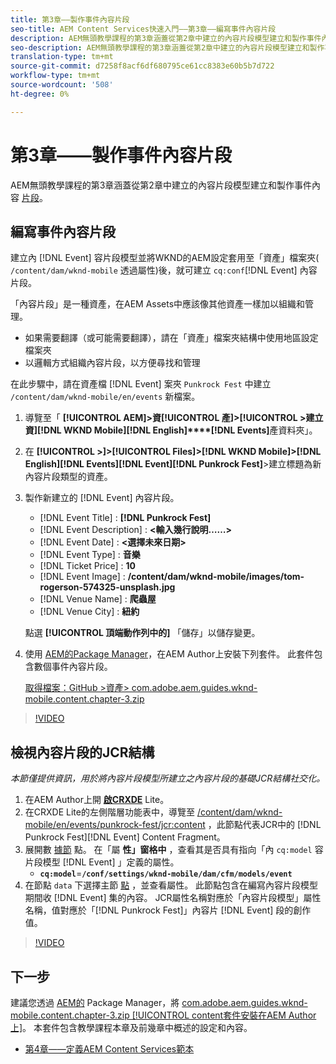```yaml
---
title: 第3章——製作事件內容片段
seo-title: AEM Content Services快速入門——第3章——編寫事件內容片段
description: AEM無頭教學課程的第3章涵蓋從第2章中建立的內容片段模型建立和製作事件內容片段。
seo-description: AEM無頭教學課程的第3章涵蓋從第2章中建立的內容片段模型建立和製作事件內容片段。
translation-type: tm+mt
source-git-commit: d7258f8acf6df680795ce61cc8383e60b5b7d722
workflow-type: tm+mt
source-wordcount: '508'
ht-degree: 0%

---
```



# 第3章——製作事件內容片段

AEM無頭教學課程的第3章涵蓋從第2章中建立的內容片段模型建立和製作事件內容 [片段](./chapter-2.md)。

## 編寫事件內容片段

建立內 [!DNL Event] 容片段模型並將WKND的AEM設定套用至「資產」檔案夾( `/content/dam/wknd-mobile` 透過屬性)後，就可建立 `cq:conf`[!DNL Event] 內容片段。

「內容片段」是一種資產，在AEM Assets中應該像其他資產一樣加以組織和管理。

* 如果需要翻譯（或可能需要翻譯），請在「資產」檔案夾結構中使用地區設定檔案夾
* 以邏輯方式組織內容片段，以方便尋找和管理

在此步驟中，請在資產檔 [!DNL Event] 案夾 `Punkrock Fest` 中建立 `/content/dam/wknd-mobile/en/events` 新檔案。

1. 導覽至「 **[!UICONTROL AEM]>資[!UICONTROL 產]>[!UICONTROL >建立資][!DNL WKND Mobile][!DNL English]****[!DNL Events]**&#x200B;產資料夾」。
1. 在 **[!UICONTROL >]>[!UICONTROL Files]>[!DNL WKND Mobile]>[!DNL English][!DNL Events]****[!DNL Event]****[!DNL Punkrock Fest]**>建立標題為新內容片段類型的資產。
1. 製作新建立的 [!DNL Event] 內容片段。

   * [!DNL Event Title] : **[!DNL Punkrock Fest]**
   * [!DNL Event Description] : **&lt;輸入幾行說明……>**
   * [!DNL Event Date] : **&lt;選擇未來日期>**
   * [!DNL Event Type] : **音樂**
   * [!DNL Ticket Price] : **10**
   * [!DNL Event Image] : **/content/dam/wknd-mobile/images/tom-rogerson-574325-unsplash.jpg**
   * [!DNL Venue Name] : **爬蟲屋**
   * [!DNL Venue City] : **紐約**

   點選 **[!UICONTROL 頂端動作列中的]** 「儲存」以儲存變更。

1. 使用 [AEM的Package Manager](http://localhost:4502/crx/packmgr/index.jsp)，在AEM Author上安裝下列套件。 此套件包含數個事件內容片段。

   [取得檔案：GitHub >資產> com.adobe.aem.guides.wknd-mobile.content.chapter-3.zip](https://github.com/adobe/aem-guides-wknd-mobile/releases/latest)

>[!VIDEO](https://video.tv.adobe.com/v/28338/?quality=12&learn=on)

## 檢視內容片段的JCR結構

*本節僅提供資訊，用於將內容片段模型所建立之內容片段的基礎JCR結構社交化。*

1. 在AEM Author上開 **[啟CRXDE](http://localhost:4502/crx/de/index.jsp)** Lite。
1. 在CRXDE Lite的左側階層功能表中，導覽至 [/content/dam/wknd-mobile/en/events/punkrock-fest/jcr:content](http://localhost:4502/crx/de/index.jsp#/content/dam/wknd-mobile/en/events/punkrock-fest/jcr:content) ，此節點代表JCR中的 [!DNL Punkrock Fest][!DNL Event] Content Fragment。
1. 展開數 [據節](http://localhost:4502/crx/de/index.jsp#/content/dam/wknd-mobile/en/events/punkrock-fest/jcr:content/data/master) 點。
在「屬 **性」窗格中** ，查看其是否具有指向「內 `cq:model` 容片段模型 [!DNL Event] 」定義的屬性。
   * **`cq:model`**=**`/conf/settings/wknd-mobile/dam/cfm/models/event`**
1. 在節點 `data` 下選擇主節 [點](http://localhost:4502/crx/de/index.jsp#/content/dam/wknd-mobile/en/events/punkrock-fest/jcr:content/data/master) ，並查看屬性。 此節點包含在編寫內容片段模型期間收 [!DNL Event] 集的內容。 JCR屬性名稱對應於「內容片段模型」屬性名稱，值對應於「[!DNL Punkrock Fest]」內容片 [!DNL Event] 段的創作值。

>[!VIDEO](https://video.tv.adobe.com/v/28356/?quality=12&learn=on)

## 下一步

建議您透過 [AEM的](https://github.com/adobe/aem-guides-wknd-mobile/releases/latest) Package Manager，將 [com.adobe.aem.guides.wknd-mobile.content.chapter-3.zip [!UICONTROL content套件安裝在AEM Author上]](http://localhost:4502/crx/packmgr/index.jsp)。 本套件包含教學課程本章及前幾章中概述的設定和內容。

* [第4章——定義AEM Content Services範本](./chapter-4.md)
